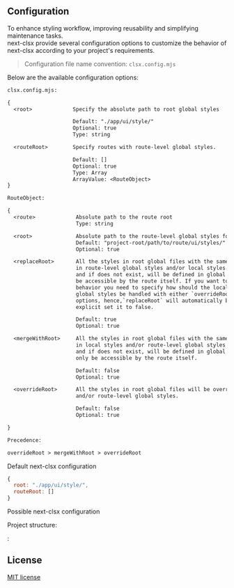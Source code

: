 ## Configuration

To enhance styling workflow, improving reusability and
simplifying maintenance tasks.<br>next-clsx provide several
configuration options to customize the behavior of next-clsx
according to your project's requirements.

> Configuration file name convention: `clsx.config.mjs`

Below are the available configuration options:

```txt
clsx.config.mjs:

{
  <root>             Specify the absolute path to root global styles

                     Default: "./app/ui/style/"
                     Optional: true
                     Type: string

  <routeRoot>        Specify routes with route-level global styles.

                     Default: []
                     Optional: true
                     Type: Array
                     ArrayValue: <RouteObject>
}
```

```txt
RouteObject:

{
  <route>             Absolute path to the route root
                      Type: string

  <root>              Absolute path to the route-level global styles for a given route
                      Default: "project-root/path/to/route/ui/styles/"
                      Optional: true

  <replaceRoot>       All the styles in root global files with the same key as those
                      in route-level global styles and/or local styles will be replaced
                      and if does not exist, will be defined in global files and will only
                      be accessible by the route itself. If you want to opt out of this
                      behavior you need to specify how should the local styles and/or route-level
                      global styles be handled with either `overrideRoot` or `mergeWithRoot`
                      options, hence,`replaceRoot` will automatically be set to false, no need to
                      explicit set it to false.

                      Default: true
                      Optional: true

  <mergeWithRoot>     All the styles in root global files with the same key as those
                      in local styles and/or route-level global styles will be merged
                      and if does not exist, will be defined in global files and will
                      only be accessible by the route itself.

                      Default: false
                      Optional: true

  <overrideRoot>      All the styles in root global files will be overridden with local styles
                      and/or route-level global styles.

                      Default: false
                      Optional: true

}

Precedence:

overrideRoot > mergeWithRoot > overrideRoot
```

Default next-clsx configuration

```js
{
  root: "./app/ui/style/",
  routeRoot: []
}
```

Possible next-clsx configuration

Project  structure:

:



## License

[MIT license][MIT]

[MIT]: https://github.com/ambiere/next-clsx/blob/main/license

